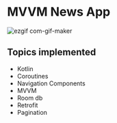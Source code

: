 # MVVM News App 

 
![ezgif com-gif-maker](https://user-images.githubusercontent.com/33950324/95496762-ed069580-09be-11eb-874d-bdab546360c4.gif)


## Topics implemented
 - Kotlin
 - Coroutines
 - Navigation Components
 - MVVM
 - Room db
 - Retrofit
 - Pagination
 
